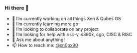 ### Hi there 👋
- 🔭 I’m currently working on all things Xen & Qubes OS 
- 🌱 I’m currently learning more go
- 👯 I’m looking to collaborate on any project
- 🤔 I’m looking for help with risc-v, s390x, cgo, CISC & RISC
- 💬 Ask me about anything!
- 📫 How to reach me: [@xn0px90](https://patreon.com/xn0px90)
